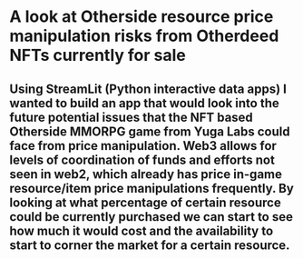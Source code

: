 # **A look at Otherside resource price manipulation risks from Otherdeed NFTs currently for sale**
## Using StreamLit (Python interactive data apps) I wanted to build an app that would look into the future potential issues that the NFT based Otherside MMORPG game from Yuga Labs could face from price manipulation. Web3 allows for levels of coordination of funds and efforts not seen in web2, which already has price in-game resource/item price manipulations frequently. By looking at what percentage of certain resource could be currently purchased we can start to see how much it would cost and the availability to start to corner the market for a certain resource.
